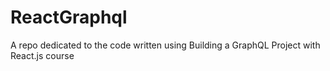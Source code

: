 # ReactGraphql
A repo dedicated to the code written using Building a GraphQL Project with React.js course
